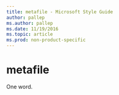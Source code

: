 ```yaml
---
title: metafile - Microsoft Style Guide
author: pallep
ms.author: pallep
ms.date: 11/19/2016
ms.topic: article
ms.prod: non-product-specific
---
```


# metafile

One word.
